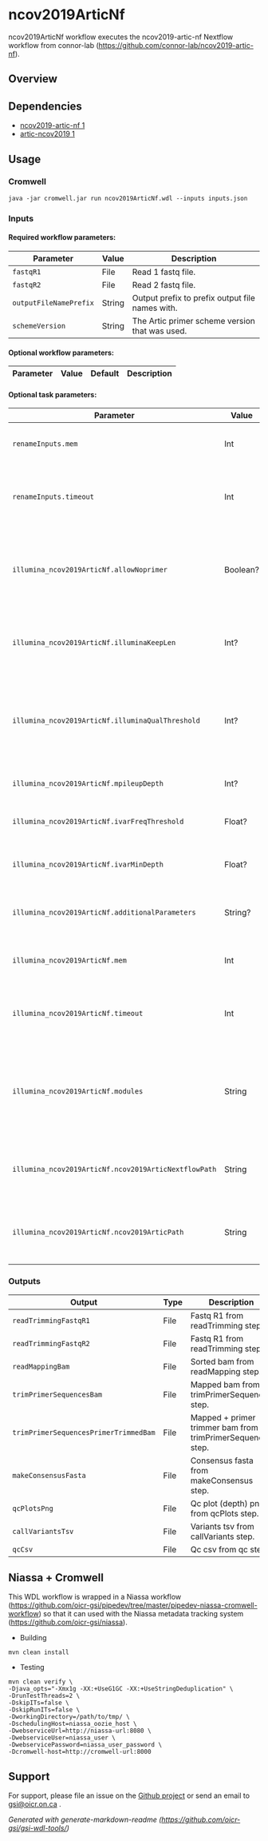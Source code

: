 # ncov2019ArticNf

ncov2019ArticNf workflow executes the ncov2019-artic-nf Nextflow workflow from connor-lab (https://github.com/connor-lab/ncov2019-artic-nf).

## Overview

## Dependencies

* [ncov2019-artic-nf 1](https://github.com/connor-lab/ncov2019-artic-nf)
* [artic-ncov2019 1](https://github.com/artic-network/artic-ncov2019.git)


## Usage

### Cromwell
```
java -jar cromwell.jar run ncov2019ArticNf.wdl --inputs inputs.json
```

### Inputs

#### Required workflow parameters:
Parameter|Value|Description
---|---|---
`fastqR1`|File|Read 1 fastq file.
`fastqR2`|File|Read 2 fastq file.
`outputFileNamePrefix`|String|Output prefix to prefix output file names with.
`schemeVersion`|String|The Artic primer scheme version that was used.


#### Optional workflow parameters:
Parameter|Value|Default|Description
---|---|---|---


#### Optional task parameters:
Parameter|Value|Default|Description
---|---|---|---
`renameInputs.mem`|Int|1|Memory (in GB) to allocate to the job.
`renameInputs.timeout`|Int|1|Maximum amount of time (in hours) the task can run for.
`illumina_ncov2019ArticNf.allowNoprimer`|Boolean?|None|Allow reads that don't have primer sequence? Ligation prep = false, nextera = true.
`illumina_ncov2019ArticNf.illuminaKeepLen`|Int?|None|Length of illumina reads to keep after primer trimming.
`illumina_ncov2019ArticNf.illuminaQualThreshold`|Int?|None|Sliding window quality threshold for keeping reads after primer trimming (illumina).
`illumina_ncov2019ArticNf.mpileupDepth`|Int?|None|Mpileup depth for ivar.
`illumina_ncov2019ArticNf.ivarFreqThreshold`|Float?|None|ivar frequency threshold for variant.
`illumina_ncov2019ArticNf.ivarMinDepth`|Float?|None|Minimum coverage depth to call variant.
`illumina_ncov2019ArticNf.additionalParameters`|String?|None|Additional parameters to add to the nextflow command.
`illumina_ncov2019ArticNf.mem`|Int|8|Memory (in GB) to allocate to the job.
`illumina_ncov2019ArticNf.timeout`|Int|5|Maximum amount of time (in hours) the task can run for.
`illumina_ncov2019ArticNf.modules`|String|"ncov2019-artic-nf-illumina/20200526 artic-ncov2019/1"|Environment module name and version to load (space separated) before command execution.
`illumina_ncov2019ArticNf.ncov2019ArticNextflowPath`|String|"$NCOV2019_ARTIC_NF_ILLUMINA_ROOT"|Path to the ncov2019-artic-nf-illumina repository directory.
`illumina_ncov2019ArticNf.ncov2019ArticPath`|String|"$ARTIC_NCOV2019_ROOT"|Path to the artic-ncov2019 repository directory or url


### Outputs

Output | Type | Description
---|---|---
`readTrimmingFastqR1`|File|Fastq R1 from readTrimming step.
`readTrimmingFastqR2`|File|Fastq R1 from readTrimming step.
`readMappingBam`|File|Sorted bam from readMapping step.
`trimPrimerSequencesBam`|File|Mapped bam from trimPrimerSequences step.
`trimPrimerSequencesPrimerTrimmedBam`|File|Mapped + primer trimmer bam from trimPrimerSequences step.
`makeConsensusFasta`|File|Consensus fasta from makeConsensus step.
`qcPlotsPng`|File|Qc plot (depth) png from qcPlots step.
`callVariantsTsv`|File|Variants tsv from callVariants step.
`qcCsv`|File|Qc csv from qc step.


## Niassa + Cromwell

This WDL workflow is wrapped in a Niassa workflow (https://github.com/oicr-gsi/pipedev/tree/master/pipedev-niassa-cromwell-workflow) so that it can used with the Niassa metadata tracking system (https://github.com/oicr-gsi/niassa).

* Building
```
mvn clean install
```

* Testing
```
mvn clean verify \
-Djava_opts="-Xmx1g -XX:+UseG1GC -XX:+UseStringDeduplication" \
-DrunTestThreads=2 \
-DskipITs=false \
-DskipRunITs=false \
-DworkingDirectory=/path/to/tmp/ \
-DschedulingHost=niassa_oozie_host \
-DwebserviceUrl=http://niassa-url:8080 \
-DwebserviceUser=niassa_user \
-DwebservicePassword=niassa_user_password \
-Dcromwell-host=http://cromwell-url:8000
```

## Support

For support, please file an issue on the [Github project](https://github.com/oicr-gsi) or send an email to gsi@oicr.on.ca .

_Generated with generate-markdown-readme (https://github.com/oicr-gsi/gsi-wdl-tools/)_

